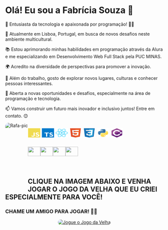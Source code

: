# Olá! Eu sou a Fabrícia Souza 👋

🌟 Entusiasta da tecnologia e apaixonada por programação! 👩‍💻

💼 Atualmente em Lisboa, Portugal, em busca de novos desafios neste ambiente multicultural.

📚 Estou aprimorando minhas habilidades em programação através da Alura e me especializando em Desenvolvimento Web Full Stack pela PUC MINAS.

🌍 Acredito na diversidade de perspectivas para promover a inovação.

🌴 Além do trabalho, gosto de explorar novos lugares, culturas e conhecer pessoas interessantes.

🚀 Aberta a novas oportunidades e desafios, especialmente na área de programação e tecnologia.

📫 Vamos construir um futuro mais inovador e inclusivo juntos! Entre em contato. 😊


  <img align="left" alt="Rafa-pic" height="200" style="border-radius:10px;" src="https://github.com/vitroda/vitroda/assets/124215213/0dd4c9ce-11e3-40a7-aac6-851ad86982ed">
  

<div style="display: inline_block"><br>
  <img align="center" alt="Rafa-Js" height="30" width="40" src="https://raw.githubusercontent.com/devicons/devicon/master/icons/javascript/javascript-plain.svg">
  <img align="center" alt="Rafa-Ts" height="30" width="40" src="https://raw.githubusercontent.com/devicons/devicon/master/icons/typescript/typescript-plain.svg">
  <img align="center" alt="Rafa-React" height="30" width="40" src="https://raw.githubusercontent.com/devicons/devicon/master/icons/react/react-original.svg">
  <img align="center" alt="Rafa-HTML" height="30" width="40" src="https://raw.githubusercontent.com/devicons/devicon/master/icons/html5/html5-original.svg">
  <img align="center" alt="Rafa-CSS" height="30" width="40" src="https://raw.githubusercontent.com/devicons/devicon/master/icons/css3/css3-original.svg">
  <img align="center" alt="Rafa-Python" height="30" width="40" src="https://raw.githubusercontent.com/devicons/devicon/master/icons/python/python-original.svg">
  <img align="center" alt="Rafa-Csharp" height="30" width="40" src="https://raw.githubusercontent.com/devicons/devicon/master/icons/csharp/csharp-original.svg">
  
</div>

##

<div>
  <a href="https://www.instagram.com/rafa_vitroda/" target="_blank"><img align="left" src="https://cdn-icons-png.flaticon.com/512/174/174855.png" target="_blank" height="30" width="40" </a> 
  <a href = "mailto:fabriciasouza.pt@gmail.com"><img align="left" src="https://cdn-icons-png.flaticon.com/512/5968/5968534.png" alvo ="_blank" height="30" width="40"></a>
  <a href="https://www.linkedin.com/in/fabr%C3%ADcia-rafaella-de-souza/" target="_blank"><img align="left" src="https://cdn-icons-png.flaticon.com/512/2504/2504923.png" target="_blank" height="30" width="40"></a>
  <a href="https://wa.me/+351925159045" target="_blank"><img align="left" src="https://cdn-icons-png.flaticon.com/512/5968/5968841.png"height="30" width="40"></a>
</div>
  
   
 <br> 
 <br>
 <br> 
 <br>
 
 ## CLIQUE NA IMAGEM ABAIXO E VENHA JOGAR O JOGO DA VELHA QUE EU CRIEI ESPECIALMENTE PARA VOCÊ!
 ### CHAME UM AMIGO PARA JOGAR! 👵🏾
 <p align="center">
        <a href="https://oldgame-beryl.vercel.app/">
        <img src="https://store-images.s-microsoft.com/image/apps.51027.9007199266250076.9b89884f-348b-436b-aa04-a72ef0350004.65e2d419-13ef-4217-9db4-be954e2bc2b2?mode=scale&q=90&h=1080&w=1920" alt="Jogue o Jogo da Velha" style="border-radius: 10px; width: 300px; height: auto;">
    </a>
    </p>
  








    


